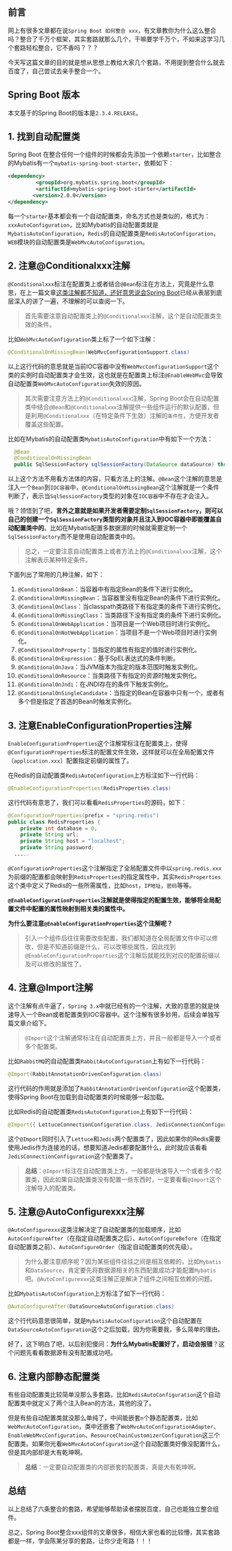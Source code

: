 
## 前言
网上有很多文章都在说`Spring Boot 如何整合 xxx`，有文章教你为什么这么整合吗？整合了千万个框架，其实套路就那么几个，干嘛要学千万个，不如来这学习几个套路轻松整合，它不香吗？？？

今天写这篇文章的目的就是想从思想上教给大家几个套路，不用提到整合什么就去百度了，自己尝试去亲手整合一个。

## Spring Boot 版本
本文基于的Spring Boot的版本是`2.3.4.RELEASE`。

## 1. 找到自动配置类
Spring Boot 在整合任何一个组件的时候都会先添加一个依赖`starter`，比如整合的Mybatis有一个`mybatis-spring-boot-starter`，依赖如下：
```xml
<dependency>
         <groupId>org.mybatis.spring.boot</groupId>
         <artifactId>mybatis-spring-boot-starter</artifactId>
        <version>2.0.0</version>
</dependency>
```

每一个`starter`基本都会有一个自动配置类，命名方式也是类似的，格式为：`xxxAutoConfiguration`，比如Mybatis的自动配置类就是`MybatisAutoConfiguration`，`Redis`的自动配置类是`RedisAutoConfiguration`，`WEB`模块的自动配置类是`WebMvcAutoConfiguration`。


## 2. 注意@Conditionalxxx注解
`@Conditionalxxx`标注在配置类上或者结合`@Bean`标注在方法上，究竟是什么意思，在上一篇文章[这类注解都不知道，还好意思说会Spring Boot](https://mp.weixin.qq.com/s/BoujdCIHPK79jT9RKAmyug)已经从表层到底层深入的讲了一遍，不理解的可以查阅一下。

> 首先需要注意自动配置类上的`@Conditionalxxx`注解，这个是自动配置类生效的条件。

比如`WebMvcAutoConfiguration`类上标了一个如下注解：
```java
@ConditionalOnMissingBean(WebMvcConfigurationSupport.class)
```

以上这行代码的意思就是当前IOC容器中没有`WebMvcConfigurationSupport`这个类的实例时自动配置类才会生效，这也就是在配置类上标注`@EnableWebMvc`会导致自动配置类`WebMvcAutoConfiguration`失效的原因。

> 其次需要注意方法上的`@Conditionalxxx`注解，Spring Boot会在自动配置类中结合`@Bean`和`@Conditionalxxx`注解提供一些组件运行的默认配置，但是利用`@Conditionalxxx`（在特定条件下生效）注解的`条件性`，方便开发者覆盖这些配置。

比如在Mybatis的自动配置类`MybatisAutoConfiguration`中有如下一个方法：
```java
  @Bean
  @ConditionalOnMissingBean
  public SqlSessionFactory sqlSessionFactory(DataSource dataSource) throws Exception {}
```
以上这个方法不用看方法体的内容，只看方法上的注解。`@Bean`这个注解的意思是注入一个`Bean`到`IOC容器`中，`@ConditionalOnMissingBean`这个注解就是一个条件判断了，表示当`SqlSessionFactory`类型的对象在`IOC容器`中不存在才会注入。

哦？领悟到了吧，**言外之意就是如果开发者需要定制`SqlSessionFactory`，则可以自己的创建一个`SqlSessionFactory`类型的对象并且注入到IOC容器中即能覆盖自动配置类中的**。比如在Mybatis配置多数据源的时候就需要定制一个`SqlSessionFactory`而不是使用自动配置类中的。

> 总之，一定要注意自动配置类上或者方法上的`@Conditionalxxx`注解，这个注解表示某种特定条件。

下面列出了常用的几种注解，如下：

1. `@ConditionalOnBean`：当容器中有指定Bean的条件下进行实例化。
2. `@ConditionalOnMissingBean`：当容器里没有指定Bean的条件下进行实例化。
3. `@ConditionalOnClass`：当classpath类路径下有指定类的条件下进行实例化。
4. `@ConditionalOnMissingClass`：当类路径下没有指定类的条件下进行实例化。
5. `@ConditionalOnWebApplication`：当项目是一个Web项目时进行实例化。
6. `@ConditionalOnNotWebApplication`：当项目不是一个Web项目时进行实例化。
7. `@ConditionalOnProperty`：当指定的属性有指定的值时进行实例化。
8. `@ConditionalOnExpression`：基于SpEL表达式的条件判断。
9. `@ConditionalOnJava`：当JVM版本为指定的版本范围时触发实例化。
10. `@ConditionalOnResource`：当类路径下有指定的资源时触发实例化。
11. `@ConditionalOnJndi`：在JNDI存在的条件下触发实例化。
12. `@ConditionalOnSingleCandidate`：当指定的Bean在容器中只有一个，或者有多个但是指定了首选的Bean时触发实例化。

## 3. 注意EnableConfigurationProperties注解

`EnableConfigurationProperties`这个注解常标注在配置类上，使得`@ConfigurationProperties`标注的配置文件生效，这样就可以在全局配置文件（`application.xxx`）配置指定前缀的属性了。

在Redis的自动配置类`RedisAutoConfiguration`上方标注如下一行代码：
```java
@EnableConfigurationProperties(RedisProperties.class)
```
这行代码有意思了，我们可以看看`RedisProperties`的源码，如下：
```java
@ConfigurationProperties(prefix = "spring.redis")
public class RedisProperties {
	private int database = 0;
	private String url;
	private String host = "localhost";
	private String password;
  .....
```

`@ConfigurationProperties`这个注解指定了全局配置文件中以`spring.redis.xxx`为前缀的配置都会映射到`RedisProperties`的指定属性中，其实`RedisProperties`这个类中定义了Redis的一些所需属性，比如`host`，`IP地址`，`密码`等等。

**`@EnableConfigurationProperties`注解就是使得指定的配置生效，能够将全局配置文件中配置的属性映射到相关类的属性中。**

**为什么要注意`@EnableConfigurationProperties`这个注解呢？**

> 引入一个组件后往往需要改些配置，我们都知道在全局配置文件中可以修改，但是不知道前缀是什么，可以改哪些属性，因此找到`@EnableConfigurationProperties`这个注解后就能找到对应的配置前缀以及可以修改的属性了。


## 4. 注意@Import注解

这个注解有点牛逼了，`Spring 3.x`中就已经有的一个注解，大致的意思的就是快速导入一个Bean或者配置类到IOC容器中。这个注解有很多妙用，后续会单独写篇文章介绍下。

> `@Import`这个注解通常标注在自动配置类上方，并且一般都是导入一个或者多个配置类。

比如`RabbitMQ`的自动配置类`RabbitAutoConfiguration`上有如下一行代码：
```java
@Import(RabbitAnnotationDrivenConfiguration.class)
```
这行代码的作用就是添加了`RabbitAnnotationDrivenConfiguration`这个配置类，使得Spring Boot在加载到自动配置类的时候能够一起加载。

比如Redis的自动配置类`RedisAutoConfiguration`上有如下一行代码：
```java
@Import({ LettuceConnectionConfiguration.class, JedisConnectionConfiguration.class })
```
这个`@Import`同时引入了`Lettuce`和`Jedis`两个配置类了，因此如果你的Redis需要使用Jedis作为连接池的话，想要知道Jedis都要配置什么，此时就应该看看`JedisConnectionConfiguration`这个配置类了。

> **总结**：`@Import`标注在自动配置类上方，一般都是快速导入一个或者多个配置类，因此如果自动配置类没有配置一些东西时，一定要看看`@Import`这个注解导入的配置类。

## 5. 注意@AutoConfigurexxx注解
`@AutoConfigurexxx`这类注解决定了自动配置类的加载顺序，比如`AutoConfigureAfter`（在指定自动配置类之后）、`AutoConfigureBefore`（在指定自动配置类之前）、`AutoConfigureOrder`（指定自动配置类的优先级）。

> 为什么要注意顺序呢？因为某些组件往往之间是相互依赖的，比如`Mybatis`和`DataSource`，肯定要先将数据源相关的东西配置成功才能配置`Mybatis`吧。`@AutoConfigurexxx`这类注解正是解决了组件之间相互依赖的问题。

比如`MybatisAutoConfiguration`上方标注了如下一行代码：
```java
@AutoConfigureAfter(DataSourceAutoConfiguration.class)
```

这个行代码意思很简单，就是`MybatisAutoConfiguration`这个自动配置在`DataSourceAutoConfiguration`这个之后加载，因为你需要我，多么简单的理由。

好了，这下明白了吧，以后别犯傻问：**为什么Mybatis配置好了，启动会报错**？这个问题先看看数据源有没有配置成功吧。


## 6. 注意内部静态配置类
有些自动配置类比较简单没那么多套路，比如`RedisAutoConfiguration`这个自动配置类中就定义了两个注入Bean的方法，其他的没了。

但是有些自动配置类就没那么单纯了，中间能嵌套`n`个静态配置类，比如`WebMvcAutoConfiguration`，类中还嵌套了`WebMvcAutoConfigurationAdapter`、`EnableWebMvcConfiguration`、`ResourceChainCustomizerConfiguration`这三个配置类。如果你光看`WebMvcAutoConfiguration`这个自动配置类好像没配置什么，但是其内部却是大有乾坤啊。

> **总结**：一定要自动配置类的内部嵌套的配置类，真是大有乾坤啊。

## 总结

以上总结了六条整合的套路，希望能够帮助读者摆脱百度，自己也能独立整合组件。

总之，Spring Boot整合xxx组件的文章很多，相信大家也看的比较懵，其实套路都是一样，学会陈某分享的套路，让你少走弯路！！！




